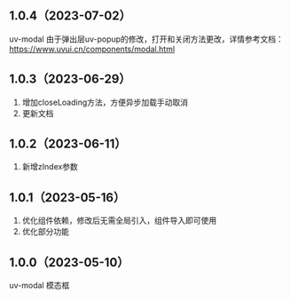 ## 1.0.4（2023-07-02）
uv-modal  由于弹出层uv-popup的修改，打开和关闭方法更改，详情参考文档：https://www.uvui.cn/components/modal.html
## 1.0.3（2023-06-29）
1. 增加closeLoading方法，方便异步加载手动取消
2. 更新文档
## 1.0.2（2023-06-11）
1. 新增zIndex参数
## 1.0.1（2023-05-16）
1. 优化组件依赖，修改后无需全局引入，组件导入即可使用
2. 优化部分功能
## 1.0.0（2023-05-10）
uv-modal 模态框
